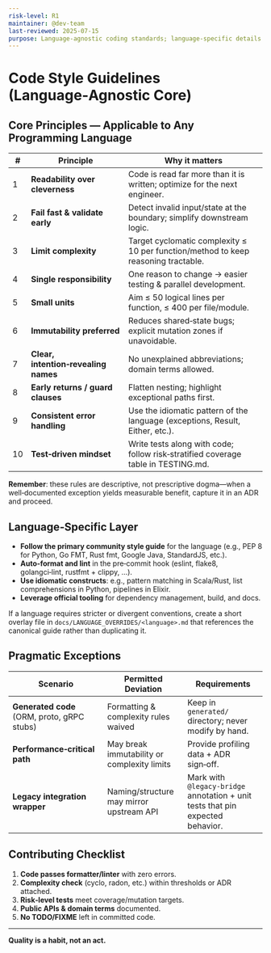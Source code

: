 ```yaml
---
risk-level: R1
maintainer: @dev-team
last-reviewed: 2025-07-15
purpose: Language‑agnostic coding standards; language‑specific details defer to respective community best practices
---
```


# Code Style Guidelines (Language‑Agnostic Core)

## Core Principles — Applicable to Any Programming Language

| # | Principle | Why it matters |
|---|-----------|----------------|
| 1 | **Readability over cleverness** | Code is read far more than it is written; optimize for the next engineer. |
| 2 | **Fail fast & validate early** | Detect invalid input/state at the boundary; simplify downstream logic. |
| 3 | **Limit complexity** | Target cyclomatic complexity ≤ 10 per function/method to keep reasoning tractable. |
| 4 | **Single responsibility** | One reason to change → easier testing & parallel development. |
| 5 | **Small units** | Aim ≤ 50 logical lines per function, ≤ 400 per file/module. |
| 6 | **Immutability preferred** | Reduces shared‑state bugs; explicit mutation zones if unavoidable. |
| 7 | **Clear, intention‑revealing names** | No unexplained abbreviations; domain terms allowed. |
| 8 | **Early returns / guard clauses** | Flatten nesting; highlight exceptional paths first. |
| 9 | **Consistent error handling** | Use the idiomatic pattern of the language (exceptions, Result, Either, etc.). |
| 10 | **Test‑driven mindset** | Write tests along with code; follow risk‑stratified coverage table in TESTING.md. |

**Remember**: these rules are descriptive, not prescriptive dogma—when a well‑documented exception yields measurable benefit, capture it in an ADR and proceed.

## Language‑Specific Layer

- **Follow the primary community style guide** for the language (e.g., PEP 8 for Python, Go FMT, Rust fmt, Google Java, StandardJS, etc.).
- **Auto‑format and lint** in the pre‑commit hook (eslint, flake8, golangci‑lint, rustfmt + clippy, …).
- **Use idiomatic constructs**: e.g., pattern matching in Scala/Rust, list comprehensions in Python, pipelines in Elixir.
- **Leverage official tooling** for dependency management, build, and docs.

If a language requires stricter or divergent conventions, create a short overlay file in `docs/LANGUAGE_OVERRIDES/<language>.md` that references the canonical guide rather than duplicating it.

## Pragmatic Exceptions

| Scenario | Permitted Deviation | Requirements |
|----------|-------------------|--------------|
| **Generated code** (ORM, proto, gRPC stubs) | Formatting & complexity rules waived | Keep in `generated/` directory; never modify by hand. |
| **Performance‑critical path** | May break immutability or complexity limits | Provide profiling data + ADR sign‑off. |
| **Legacy integration wrapper** | Naming/structure may mirror upstream API | Mark with `@legacy‑bridge` annotation + unit tests that pin expected behavior. |

## Contributing Checklist

1. **Code passes formatter/linter** with zero errors.
2. **Complexity check** (cyclo, radon, etc.) within thresholds or ADR attached.
3. **Risk‑level tests** meet coverage/mutation targets.
4. **Public APIs & domain terms** documented.
5. **No TODO/FIXME** left in committed code.

---

**Quality is a habit, not an act.**